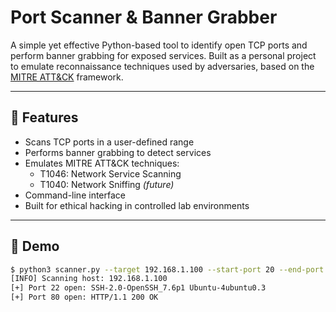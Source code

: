 # Port Scanner & Banner Grabber

A simple yet effective Python-based tool to identify open TCP ports and perform banner grabbing for exposed services. Built as a personal project to emulate reconnaissance techniques used by adversaries, based on the [MITRE ATT&CK](https://attack.mitre.org/) framework.

---

## 📌 Features

- Scans TCP ports in a user-defined range
- Performs banner grabbing to detect services
- Emulates MITRE ATT&CK techniques:
  - T1046: Network Service Scanning
  - T1040: Network Sniffing *(future)*
- Command-line interface
- Built for ethical hacking in controlled lab environments

---

## 🧪 Demo

```bash
$ python3 scanner.py --target 192.168.1.100 --start-port 20 --end-port 1024
[INFO] Scanning host: 192.168.1.100
[+] Port 22 open: SSH-2.0-OpenSSH_7.6p1 Ubuntu-4ubuntu0.3
[+] Port 80 open: HTTP/1.1 200 OK
